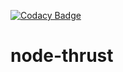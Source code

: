 [![Codacy Badge](https://www.codacy.com/project/badge/efb724ee75b4477b9f6a41f9a38be573)](https://www.codacy.com)

node-thrust
===========
